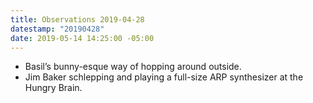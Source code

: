 ```yaml
---
title: Observations 2019-04-28
datestamp: "20190428"
date: 2019-05-14 14:25:00 -05:00
---
```


- Basil’s bunny-esque way of hopping around outside.
- Jim Baker schlepping and playing a full-size ARP synthesizer at the Hungry Brain.

